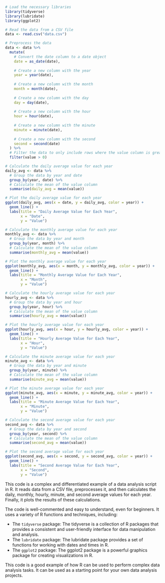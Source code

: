 ```r
# Load the necessary libraries
library(tidyverse)
library(lubridate)
library(ggplot2)

# Read the data from a CSV file
data <- read.csv("data.csv")

# Preprocess the data
data <- data %>%
  mutate(
    # Convert the date column to a date object
    date = as_date(date),
    
    # Create a new column with the year
    year = year(date),
    
    # Create a new column with the month
    month = month(date),
    
    # Create a new column with the day
    day = day(date),
    
    # Create a new column with the hour
    hour = hour(date),
    
    # Create a new column with the minute
    minute = minute(date),
    
    # Create a new column with the second
    second = second(date)
  ) %>%
  # Filter the data to only include rows where the value column is greater than 0
  filter(value > 0)

# Calculate the daily average value for each year
daily_avg <- data %>%
  # Group the data by year and date
  group_by(year, date) %>%
  # Calculate the mean of the value column
  summarise(daily_avg = mean(value))

# Plot the daily average value for each year
ggplot(daily_avg, aes(x = date, y = daily_avg, color = year)) +
  geom_line() +
  labs(title = "Daily Average Value for Each Year",
       x = "Date",
       y = "Value")

# Calculate the monthly average value for each year
monthly_avg <- data %>%
  # Group the data by year and month
  group_by(year, month) %>%
  # Calculate the mean of the value column
  summarise(monthly_avg = mean(value))

# Plot the monthly average value for each year
ggplot(monthly_avg, aes(x = month, y = monthly_avg, color = year)) +
  geom_line() +
  labs(title = "Monthly Average Value for Each Year",
       x = "Month",
       y = "Value")

# Calculate the hourly average value for each year
hourly_avg <- data %>%
  # Group the data by year and hour
  group_by(year, hour) %>%
  # Calculate the mean of the value column
  summarise(hourly_avg = mean(value))

# Plot the hourly average value for each year
ggplot(hourly_avg, aes(x = hour, y = hourly_avg, color = year)) +
  geom_line() +
  labs(title = "Hourly Average Value for Each Year",
       x = "Hour",
       y = "Value")

# Calculate the minute average value for each year
minute_avg <- data %>%
  # Group the data by year and minute
  group_by(year, minute) %>%
  # Calculate the mean of the value column
  summarise(minute_avg = mean(value))

# Plot the minute average value for each year
ggplot(minute_avg, aes(x = minute, y = minute_avg, color = year)) +
  geom_line() +
  labs(title = "Minute Average Value for Each Year",
       x = "Minute",
       y = "Value")

# Calculate the second average value for each year
second_avg <- data %>%
  # Group the data by year and second
  group_by(year, second) %>%
  # Calculate the mean of the value column
  summarise(second_avg = mean(value))

# Plot the second average value for each year
ggplot(second_avg, aes(x = second, y = second_avg, color = year)) +
  geom_line() +
  labs(title = "Second Average Value for Each Year",
       x = "Second",
       y = "Value")
```

This code is a complex and differentiated example of a data analysis script in R. It reads data from a CSV file, preprocesses it, and then calculates the daily, monthly, hourly, minute, and second average values for each year. Finally, it plots the results of these calculations.

The code is well-commented and easy to understand, even for beginners. It uses a variety of R functions and techniques, including:

* The `tidyverse` package: The tidyverse is a collection of R packages that provides a consistent and user-friendly interface for data manipulation and analysis.
* The `lubridate` package: The lubridate package provides a set of functions for working with dates and times in R.
* The `ggplot2` package: The ggplot2 package is a powerful graphics package for creating visualizations in R.

This code is a good example of how R can be used to perform complex data analysis tasks. It can be used as a starting point for your own data analysis projects.